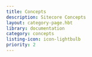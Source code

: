 ```yaml
---
title: Concepts
description: Sitecore Concepts
layout: category-page.hbt
library: documentation
category: concepts
listing-icon: icon-lightbulb
priority: 2
---
```

